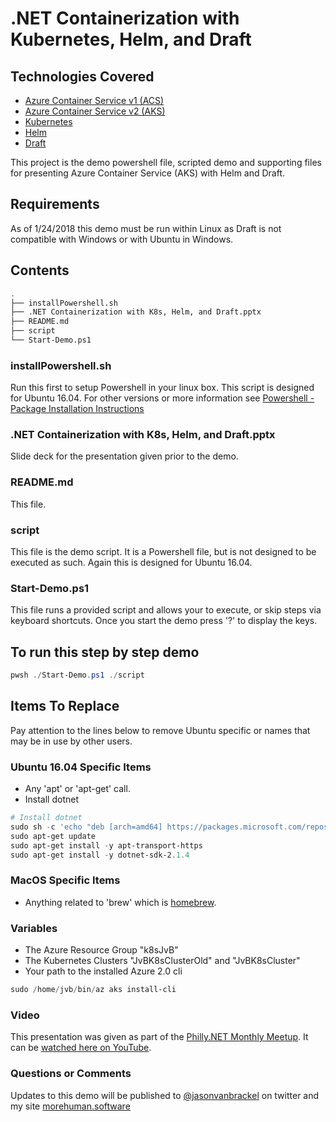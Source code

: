 # .NET Containerization with Kubernetes, Helm, and Draft

## Technologies Covered

* [Azure Container Service v1 (ACS)](https://docs.microsoft.com/en-us/azure/container-service/kubernetes/)
* [Azure Container Service v2 (AKS)](https://docs.microsoft.com/en-us/azure/aks/)
* [Kubernetes](https://kubernetes.io)
* [Helm](https://helm.sh)
* [Draft](https://draft.sh)

This project is the demo powershell file, scripted demo and supporting files for presenting Azure Container Service (AKS) with Helm and Draft.

## Requirements

As of 1/24/2018 this demo must be run within Linux as Draft is not compatible with Windows or with Ubuntu in Windows.

## Contents

```sh
.
├── installPowershell.sh
├── .NET Containerization with K8s, Helm, and Draft.pptx
├── README.md
├── script
└── Start-Demo.ps1
```

### installPowershell.sh

Run this first to setup Powershell in your linux box. This script is designed for Ubuntu 16.04. For other versions or more information see [Powershell - Package Installation Instructions](https://github.com/PowerShell/PowerShell/blob/master/docs/installation/linux.md)

### .NET Containerization with K8s, Helm, and Draft.pptx

Slide deck for the presentation given prior to the demo.

### README.md

This file.

### script

This file is the demo script.  It is a Powershell file, but is not designed to be executed as such. Again this is designed for Ubuntu 16.04.

### Start-Demo.ps1

This file runs a provided script and allows your to execute, or skip steps via keyboard shortcuts.  Once you start the demo press '?' to display the keys.

## To run this step by step demo

```powershell
pwsh ./Start-Demo.ps1 ./script
```

## Items To Replace

Pay attention to the lines below to remove Ubuntu specific or names that may be in use by other users.

### Ubuntu 16.04 Specific Items

* Any 'apt' or 'apt-get' call.
* Install dotnet

```powershell
# Install dotnet
sudo sh -c 'echo "deb [arch=amd64] https://packages.microsoft.com/repos/microsoft-ubuntu-xenial-prod xenial main" > /etc/apt/sources.list.d/dotnetdev.list'
sudo apt-get update
sudo apt-get install -y apt-transport-https
sudo apt-get install -y dotnet-sdk-2.1.4
```

### MacOS Specific Items

* Anything related to 'brew' which is [homebrew](https://brew.sh/).

### Variables

* The Azure Resource Group "k8sJvB"
* The Kubernetes Clusters "JvBK8sClusterOld" and "JvBK8sCluster"
* Your path to the installed Azure 2.0 cli

```powershell
sudo /home/jvb/bin/az aks install-cli
```

### Video

This presentation was given as part of the [Philly.NET Monthly Meetup](https://www.meetup.com/Philly-NET/).  It can be [watched here on YouTube](https://www.youtube.com/watch?v=n-Doy0EIkUM&t=10m31s).

### Questions or Comments

Updates to this demo will be published to [@jasonvanbrackel](https://www.twitter.com/jasonvanbrackel) on twitter and my site [morehuman.software](https://morehuman.software)